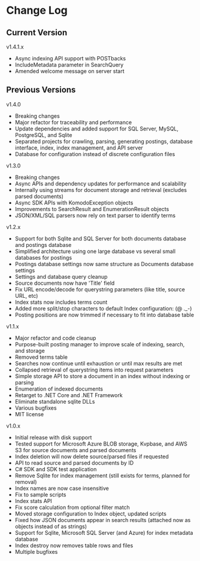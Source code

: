 # Change Log

## Current Version

v1.4.1.x

- Async indexing API support with POSTbacks
- IncludeMetadata parameter in SearchQuery
- Amended welcome message on server start

## Previous Versions

v1.4.0

- Breaking changes
- Major refactor for traceability and performance
- Update dependencies and added support for SQL Server, MySQL, PostgreSQL, and Sqlite
- Separated projects for crawling, parsing, generating postings, database interface, index, index management, and API server
- Database for configuration instead of discrete configuration files

v1.3.0

- Breaking changes
- Async APIs and dependency updates for performance and scalability
- Internally using streams for document storage and retrieval (excludes parsed documents)
- Async SDK APIs with KomodoException objects
- Improvements to SearchResult and EnumerationResult objects
- JSON/XML/SQL parsers now rely on text parser to identify terms

v1.2.x

- Support for both Sqlite and SQL Server for both documents database and postings database
- Simplified architecture using one large database vs several small databases for postings 
- Postings database settings now same structure as Documents database settings
- Settings and database query cleanup
- Source documents now have 'Title' field
- Fix URL encode/decode for querystring parameters (like title, source URL, etc)
- Index stats now includes terms count
- Added more split/stop characters to default Index configuration: (@ ._-)
- Posting positions are now trimmed if necessary to fit into database table

v1.1.x
- Major refactor and code cleanup
- Purpose-built posting manager to improve scale of indexing, search, and storage
- Removed terms table
- Searches now continue until exhaustion or until max results are met
- Collapsed retrieval of querystring items into request parameters 
- Simple storage API to store a document in an index without indexing or parsing
- Enumeration of indexed documents
- Retarget to .NET Core and .NET Framework
- Eliminate standalone sqlite DLLs
- Various bugfixes
- MIT license

v1.0.x
- Initial release with disk support
- Tested support for Microsoft Azure BLOB storage, Kvpbase, and AWS S3 for source documents and parsed documents
- Index deletion will now delete source/parsed files if requested
- API to read source and parsed documents by ID
- C# SDK and SDK test application
- Remove Sqlite for index management (still exists for terms, planned for removal)
- Index names are now case insensitive
- Fix to sample scripts 
- Index stats API
- Fix score calculation from optional filter match
- Moved storage configuration to Index object, updated scripts
- Fixed how JSON documents appear in search results (attached now as objects instead of as strings)
- Support for Sqlite, Microsoft SQL Server (and Azure) for index metadata database
- Index destroy now removes table rows and files
- Multiple bugfixes
